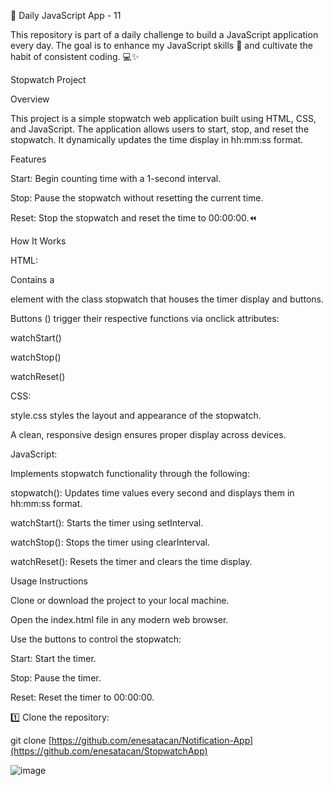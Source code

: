 🚀 Daily JavaScript App - 11

This repository is part of a daily challenge to build a JavaScript application every day. The goal is to enhance my JavaScript skills 🧠 and cultivate the habit of consistent coding. 💻✨

Stopwatch Project

Overview

This project is a simple stopwatch web application built using HTML, CSS, and JavaScript. The application allows users to start, stop, and reset the stopwatch. It dynamically updates the time display in hh:mm:ss format.

Features

Start: Begin counting time with a 1-second interval.

Stop: Pause the stopwatch without resetting the current time.

Reset: Stop the stopwatch and reset the time to 00:00:00.⏪

How It Works

HTML:

Contains a <div> element with the class stopwatch that houses the timer display and buttons.

Buttons (<img>) trigger their respective functions via onclick attributes:

watchStart()

watchStop()

watchReset()

CSS:

style.css styles the layout and appearance of the stopwatch.

A clean, responsive design ensures proper display across devices.

JavaScript:

Implements stopwatch functionality through the following:

stopwatch(): Updates time values every second and displays them in hh:mm:ss format.

watchStart(): Starts the timer using setInterval.

watchStop(): Stops the timer using clearInterval.

watchReset(): Resets the timer and clears the time display.

Usage Instructions

Clone or download the project to your local machine.

Open the index.html file in any modern web browser.

Use the buttons to control the stopwatch:

Start: Start the timer.

Stop: Pause the timer.

Reset: Reset the timer to 00:00:00.

1️⃣ Clone the repository:

git clone [https://github.com/enesatacan/Notification-App](https://github.com/enesatacan/StopwatchApp)

![image](https://github.com/user-attachments/assets/a09d0c47-7a7e-4bf1-9dad-c83be5746c05)

